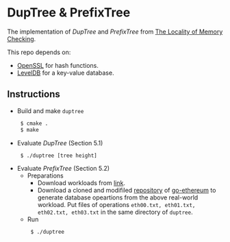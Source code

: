 # DupTree & PrefixTree

The implementation of *DupTree* and *PrefixTree* from [The Locality of Memory Checking](https://eprint.iacr.org/2023/1358).

This repo depends on:
- [OpenSSL](https://github.com/openssl/openssl) for hash functions.
- [LevelDB](https://github.com/google/leveldb) for a key-value database.



## Instructions

- Build and make ```duptree```
   ```bash
    $ cmake .
    $ make
   ```
- Evaluate *DupTree* (Section 5.1)
   ```bash
    $ ./duptree [tree height]
   ```
- Evaluate *PrefixTree* (Section 5.2)
    - Preparations
        - Download workloads from [link](https://drive.google.com/drive/folders/1Q3ItZPFEZZAM-1wAnjsDdZy15UfbF8ir?usp=sharing).
        - Download a cloned and modifiled [repository](https://github.com/yujie6/go-ethereum) of [go-ethereum](https://github.com/ethereum/go-ethereum) to generate database opeartions from the above real-world workload. Put files of operations ```eth00.txt, eth01.txt, eth02.txt, eth03.txt``` in the same directory of ```duptree```.
    - Run
        ```bash
         $ ./duptree
        ```
